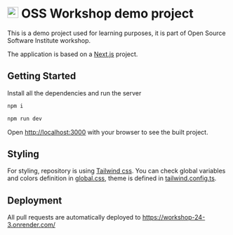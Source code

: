 # <img src="./src/app/icon.png" alt="OSS logo" style="width:25px;"/> OSS Workshop demo project

This is a demo project used for learning purposes, it is part of Open Source Software Institute workshop.

The application is based on a [Next.js](https://nextjs.org/) project.

## Getting Started

Install all the dependencies and run the server

```sh
npm i

npm run dev
```

Open [http://localhost:3000](http://localhost:3000) with your browser to see the built project.

## Styling

For styling, repository is using [Tailwind css](https://tailwindcss.com). You can check global variables and colors definition in [global.css](https://github.com/oss-institute/workshop-template/blob/master/src/app/globals.css), theme is defined in [tailwind.config.ts](https://github.com/oss-institute/workshop-template/blob/master/tailwind.config.ts).

## Deployment

All pull requests are automatically deployed to https://workshop-24-3.onrender.com/
